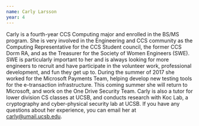 ```yaml
---
name: Carly Larsson
year: 4
---
```


Carly is a fourth-year CCS Computing major and enrolled in the BS/MS program. She is very involved in the Engineering and CCS community as the Computing Representative for the CCS Student council, the former CCS Dorm RA, and as the Treasurer for the Society of Women Engineers (SWE). SWE is particularly important to her and is always looking for more engineers to recruit and have participate in the volunteer work, professional development, and fun they get up to. During the summer of 2017 she worked for the Microsoft Payments Team, helping develop new testing tools for the e-transaction infrastructure. This coming summer she will return to Microsoft, and work on the One Drive Security Team. Carly is also a tutor for lower division CS classes at UCSB, and conducts research with Koc Lab, a cryptography and cyber-physical security lab at UCSB. If you have any questions about her experience, you can email her at carly@umail.ucsb.edu. 
